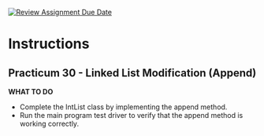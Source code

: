 [![Review Assignment Due Date](https://classroom.github.com/assets/deadline-readme-button-22041afd0340ce965d47ae6ef1cefeee28c7c493a6346c4f15d667ab976d596c.svg)](https://classroom.github.com/a/wuykRh3Y)
# Instructions
## Practicum 30 - Linked List Modification (Append)

**WHAT TO DO**<br>
- Complete the IntList class by implementing the append method.
- Run the main program test driver to verify that the append method is working correctly.

